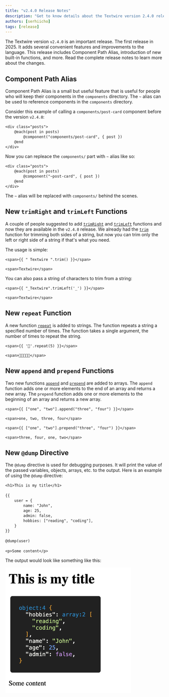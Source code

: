 ```yaml
---
title: "v2.4.0 Release Notes"
description: "Get to know details about the Textwire version 2.4.0 release by reading the complete release notes"
authors: [serhiicho]
tags: [release]
---
```


The Textwire version `v2.4.0` is an important release. The first release in 2025. It adds several convenient features and improvements to the language. This release includes Component Path Alias, introduction of new built-in functions, and more. Read the complete release notes to learn more about the changes.

<!-- truncate -->

## Component Path Alias
Component Path Alias is a small but useful feature that is useful for people who will keep their components in the `components` directory. The `~` alias can be used to reference components in the `components` directory.

Consider this example of calling a `components/post-card` component before the version `v2.4.0`:

```textwire
<div class="posts">
    @each(post in posts)
        @component("components/post-card", { post })
    @end
</div>
```

Now you can repleace the `components/` part with `~` alias like so:

```textwire
<div class="posts">
    @each(post in posts)
        @component("~post-card", { post })
    @end
</div>
```

The `~` alias will be replaced with `components/` behind the scenes.

## New `trimRight` and `trimLeft` Functions
A couple of people suggested to add [`trimRight`](/docs/v2/functions/str#trimright) and [`trimLeft`](/docs/v2/functions/str#trimleft) functions and now they are available in the `v2.4.0` release. We already had the [`trim`](/docs/v2/functions/str#trim) function for trimming both sides of a string, but now you can trim only the left or right side of a string if that's what you need.

The usage is simple:

```textwire title="Example"
<span>{{ " Textwire ".trim() }}</span>
```

```textwire title="Output"
<span>Textwire</span>
```

You can also pass a string of characters to trim from a string:

```textwire title="Example"
<span>{{ "_Textwire".trimLeft('_') }}</span>
```

```textwire title="Output"
<span>Textwire</span>
```

## New `repeat` Function
A new function [`repeat`](/docs/v2/functions/str#repeat) is added to strings. The function repeats a string a specified number of times. The function takes a single argument, the number of times to repeat the string.

```textwire title="Example"
<span>{{ '🤣'.repeat(5) }}</span>
```

```textwire title="Output"
<span>🤣🤣🤣🤣🤣</span>
```

## New `append` and `prepend` Functions
Two new functions [`append`](/docs/v2/functions/arr#append) and [`prepend`](/docs/v2/functions/arr#prepend) are added to arrays. The `append` function adds one or more elements to the end of an array and returns a new array. The `prepend` function adds one or more elements to the beginning of an array and returns a new array.

```textwire title="Example"
<span>{{ ["one", "two"].append("three", "four") }}</span>
```

```textwire title="Output"
<span>one, two, three, four</span>
```

```textwire title="Example"
<span>{{ ["one", "two"].prepend("three", "four") }}</span>
```

```textwire title="Output"
<span>three, four, one, two</span>
```


## New `@dump` Directive
The `@dump` directive is used for debugging purposes. It will print the value of the passed variables, objects, arrays, etc. to the output. Here is an example of using the `@dump` directive:

```textwire title="Example"
<h1>This is my title</h1>

{{
    user = {
        name: "John",
        age: 25,
        admin: false,
        hobbies: ["reading", "coding"],
    }
}}

@dump(user)

<p>Some content</p>
```

The output would look like something like this:

<img src="/img/dump-object.png" title="Dump object in Textwire" width="400" />
